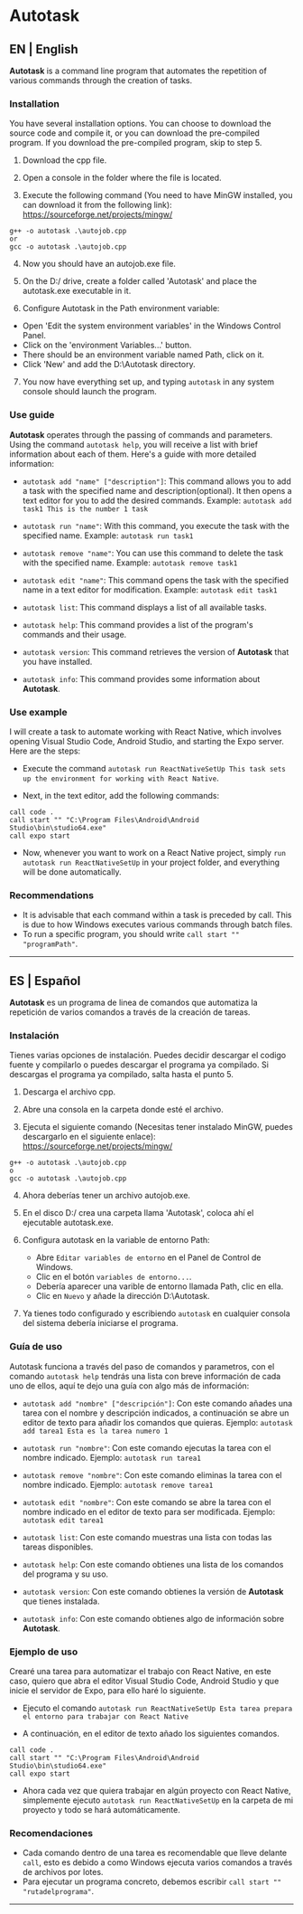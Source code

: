 # Autotask
## EN | English

**Autotask** is a command line program that automates the repetition of various commands through the creation of tasks.
### Installation

You have several installation options. You can choose to download the source code and compile it, or you can download the pre-compiled program. If you download the pre-compiled program, skip to step 5.

1. Download the cpp file.

2. Open a console in the folder where the file is located.

3. Execute the following command (You need to have MinGW installed, you can download it from the following link): https://sourceforge.net/projects/mingw/
```
g++ -o autotask .\autojob.cpp
or
gcc -o autotask .\autojob.cpp
```

4. Now you should have an autojob.exe file.

5. On the D:/ drive, create a folder called 'Autotask' and place the autotask.exe executable in it.

6. Configure Autotask in the Path environment variable:
  - Open 'Edit the system environment variables' in the Windows Control Panel.
  - Click on the 'environment Variables...' button.
  - There should be an environment variable named Path, click on it.
  - Click 'New' and add the D:\Autotask directory.

7. You now have everything set up, and typing `autotask` in any system console should launch the program.

### Use guide

**Autotask** operates through the passing of commands and parameters. Using the command `autotask help`, you will receive a list with brief information about each of them. Here's a guide with more detailed information:

* `autotask add "name" ["description"]`: This command allows you to add a task with the specified name and description(optional). It then opens a text editor for you to add the desired commands. Example: `autotask add task1 This is the number 1 task`

* `autotask run "name"`: With this command, you execute the task with the specified name. Example: `autotask run task1`

* `autotask remove "name"`: You can use this command to delete the task with the specified name. Example: `autotask remove task1`

* `autotask edit "name"`: This command opens the task with the specified name in a text editor for modification. Example: `autotask edit task1`

* `autotask list`: This command displays a list of all available tasks.

* `autotask help`: This command provides a list of the program's commands and their usage.

* `autotask version`: This command retrieves the version of **Autotask** that you have installed.

* `autotask info`: This command provides some information about **Autotask**.

### Use example

I will create a task to automate working with React Native, which involves opening Visual Studio Code, Android Studio, and starting the Expo server. Here are the steps:

* Execute the command `autotask run ReactNativeSetUp This task sets up the environment for working with React Native`.

* Next, in the text editor, add the following commands:

```
call code .
call start "" "C:\Program Files\Android\Android Studio\bin\studio64.exe"
call expo start
```

* Now, whenever you want to work on a React Native project, simply `run autotask run ReactNativeSetUp` in your project folder, and everything will be done automatically.

### Recommendations

* It is advisable that each command within a task is preceded by call. This is due to how Windows executes various commands through batch files.
* To run a specific program, you should write `call start "" "programPath"`.

---

## ES | Español

**Autotask** es un programa de linea de comandos que automatiza la repetición de varios comandos a través de la creación de tareas.

### Instalación

Tienes varias opciones de instalación. Puedes decidir descargar el codigo fuente y compilarlo o puedes descargar el programa ya compilado. Si descargas el programa ya compilado, salta hasta el punto 5.

1. Descarga el archivo cpp.
   
2. Abre una consola en la carpeta donde esté el archivo.
   
3. Ejecuta el siguiente comando (Necesitas tener instalado MinGW, puedes descargarlo en el siguiente enlace): https://sourceforge.net/projects/mingw/
```
g++ -o autotask .\autojob.cpp
o
gcc -o autotask .\autojob.cpp
```

4. Ahora deberías tener un archivo autojob.exe.
  
5. En el disco D:/ crea una carpeta llama 'Autotask', coloca ahí el ejecutable autotask.exe.
  
6. Configura autotask en la variable de entorno Path:
   - Abre `Editar variables de entorno` en el Panel de Control de Windows.
   - Clic en el botón `variables de entorno...`.
   - Debería aparecer una varible de entorno llamada Path, clic en ella.
   - Clic en `Nuevo` y añade la dirección D:\Autotask.

7. Ya tienes todo configurado y escribiendo `autotask` en cualquier consola del sistema debería iniciarse el programa.

 ### Guía de uso

Autotask funciona a través del paso de comandos y parametros, con el comando ```autotask help``` tendrás una lista con breve información de cada uno de ellos, aquí te dejo una guía con algo más de información:

* `autotask add "nombre" ["descripción"]`: Con este comando añades una tarea con el nombre y descripción indicados, a continuación se abre un editor de texto para añadir los comandos que quieras. Ejemplo: `autotask add tarea1 Esta es la tarea numero 1`

* `autotask run "nombre"`: Con este comando ejecutas la tarea con el nombre indicado. Ejemplo: `autotask run tarea1`

* `autotask remove "nombre"`: Con este comando eliminas la tarea con el nombre indicado. Ejemplo: `autotask remove tarea1`

* `autotask edit "nombre"`: Con este comando se abre la tarea con el nombre indicado en el editor de texto para ser modificada. Ejemplo: `autotask edit tarea1`

* `autotask list`: Con este comando muestras una lista con todas las tareas disponibles.

* `autotask help`: Con este comando obtienes una lista de los comandos del programa y su uso.

* `autotask version`: Con este comando obtienes la versión de **Autotask** que tienes instalada.

* `autotask info`: Con este comando obtienes algo de información sobre **Autotask**.

 ### Ejemplo de uso

Crearé una tarea para automatizar el trabajo con React Native, en este caso, quiero que abra el editor Visual Studio Code, Android Studio y que inicie el servidor de Expo, para ello haré lo siguiente.

* Ejecuto el comando `autotask run ReactNativeSetUp Esta tarea prepara el entorno para trabajar con React Native`

* A continuación, en el editor de texto añado los siguientes comandos.
```
call code .
call start "" "C:\Program Files\Android\Android Studio\bin\studio64.exe"
call expo start
```

* Ahora cada vez que quiera trabajar en algún proyecto con React Native, simplemente ejecuto ```autotask run ReactNativeSetUp``` en la carpeta de mi proyecto y todo se hará automáticamente.

 ### Recomendaciones

 * Cada comando dentro de una tarea es recomendable que lleve delante `call`, esto es debido a como Windows ejecuta varios comandos a través de archivos por lotes.
 * Para ejecutar un programa concreto, debemos escribir `call start "" "rutadelprograma"`.

 ---
